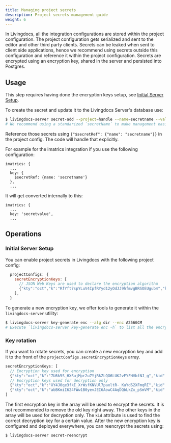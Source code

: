 ```yaml
---
title: Managing project secrets
description: Project secrets management guide
weight: 6
---
```


In Livingdocs, all the integration configurations are stored within the project configuration. The project configuration gets serialized and sent to the editor and other third party clients. Secrets can be leaked when sent to client side applications, hence we recommend using secrets outside this configuration and reference it within the project configuration. Secrets are encrypted using an encryption key, shared in the server and persisted into Postgres.

## Usage

This step requires having done the encryption keys setup, see [Initial Server Setup](#initial-server-setup).

To create the secret and update it to the Livingdocs Server's database use:
```bash
$ livingdocs-server secret-add --project=handle --name=secretname --value=secretvalue -y
# We recommend using a standarized `secretName` to make management easier during operations, e.g. `secret-YYYY-MM`
```

Reference those secrets using `{"$secretRef": {"name": "secretname"}}` in the project config. The code will handle that explicitly.

For example for the imatrics integration if you use the following configuration:
```
imatrics: {
  ...
  key: {
    $secretRef: {name: 'secretname'}
  },
  ...
```
It will get converted internally to this:
```
imatrics: {
  ...
  key: 'secretvalue',
  ...
```

## Operations

### Initial Server Setup

You can enable project secrets in Livingdocs with the following project config:

```js
  projectConfigs: {
    secretEncryptionKeys: [
      // JSON Web Keys are used to declare the encryption algorithm
      {"kty":"oct","k":"RfYft7spYLuV4IpfRYyd12yOdJJ9hfmvgBRSOEUgub4","kid":"211011-L6KA","alg":"A256GCMKW","enc":"A256GCM","use":"enc"}
    ],
  }
```

To generate a new encryption key, we offer tools to generate it within the `livingdocs-server` utility:
```bash
$ livingdocs-server key-generate enc --alg dir --enc A256GCM
# Execute `livingdocs-server key-generate enc -h` to list all the encryption options
```

### Key rotation

If you want to rotate secrets, you can create a new encryption key and add it to the front of the `projectConfigs.secretEncryptionKeys` array.

```js
secretEncryptionKeys: [
  // Encryption key used for encryption
  {"kty":"oct","k":"7U6k5S_HXSujMpr2u7YjRkZLQO6LUK2vFYFHVbfNJ_g","kid":"220824-xmBI","alg":"dir","enc":"A256GCM","use":"enc"},
  // Encryption keys used for decryption only
  {"kty":"oct","k":"XY4J0qe3fkI_XrWsfKNVUl7paxltR-_KuYdS2XFmqRI","kid":"220824-DDS1","alg":"dir","enc":"A256GCM","use":"enc"},
  {"kty":"oct","k":"abBKmiI624FWw1B0yevJEI6AowC4AqDQbLkZx_pSmVM","kid":"220824-aiiA","alg":"dir","enc":"A256GCM","use":"enc"}
]
```

The first encryption key in the array will be used to encrypt the secrets. It is not recommended to remove the old key right away.
The other keys in the array will be used for decryption only. 
The `kid` attribute is used to find the correct decryption key for a certain value.
After the new encryption key is configured and deployed everywhere, you can reencrypt the secrets using:

```bash
$ livingdocs-server secret-reencrypt
```
